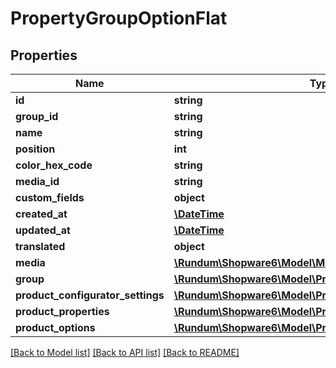 # PropertyGroupOptionFlat

## Properties
Name | Type | Description | Notes
------------ | ------------- | ------------- | -------------
**id** | **string** |  | [optional] 
**group_id** | **string** |  | 
**name** | **string** |  | 
**position** | **int** |  | [optional] 
**color_hex_code** | **string** |  | [optional] 
**media_id** | **string** |  | [optional] 
**custom_fields** | **object** |  | [optional] 
**created_at** | [**\DateTime**](\DateTime.md) |  | 
**updated_at** | [**\DateTime**](\DateTime.md) |  | [optional] 
**translated** | **object** |  | [optional] 
**media** | [**\Rundum\Shopware6\Model\MediaFlat**](MediaFlat.md) |  | [optional] 
**group** | [**\Rundum\Shopware6\Model\PropertyGroupFlat**](PropertyGroupFlat.md) |  | [optional] 
**product_configurator_settings** | [**\Rundum\Shopware6\Model\ProductConfiguratorSettingFlat**](ProductConfiguratorSettingFlat.md) |  | [optional] 
**product_properties** | [**\Rundum\Shopware6\Model\ProductFlat**](ProductFlat.md) |  | [optional] 
**product_options** | [**\Rundum\Shopware6\Model\ProductFlat**](ProductFlat.md) |  | [optional] 

[[Back to Model list]](../../README.md#documentation-for-models) [[Back to API list]](../../README.md#documentation-for-api-endpoints) [[Back to README]](../../README.md)

